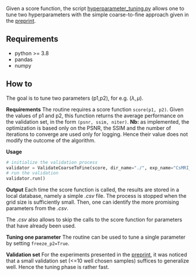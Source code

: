 Given a score function, the script [hyperparameter_tuning.py](https://github.com/axgoujon/convex_ridge_regularizers/blob/main/hyperparameter_tuning.py) allows one to tune two hyperparameters with the simple coarse-to-fine approach given in the [preprint](https://arxiv.org/pdf/2211.12461.pdf).


Requirements
--------------
* python >= 3.8
* pandas
* numpy

How to
--------------
The goal is to tune two parameters (p1,p2), for e.g. $(\lambda,\mu)$.

 **Requirements**
 The routine requires a score function `score(p1, p2)`. Given the values of p1 and p2, this function returns the average performance on the validation set, in the form `(psnr, ssim, niter)`. **Nb:** as implemented, the optimization is based only on the PSNR, the SSIM and the number of iterations to converge are used only for logging. Hence their value does not modify the outcome of the algorithm.

 **Usage**
 ```python
 # initialize the validation process
 validator = ValidateCoarseToFine(score, dir_name="./", exp_name="CsMRI_Mask1", p1_init=0.1, p2_init=10, freeze_p2=False)
# run the validation
validator.run()
```
**Output**
Each time the score function is called, the results are stored in a local database, namely a simple *.csv* file. The process is stopped when the grid size is sufficiently small. Then, one can identify the more promising parameters from the *.csv*.

The *.csv* also allows to skip the calls to the score function for parameters that have already been used.
 
**Tuning one parameter**
The routine can be used to tune a single parameter by setting `freeze_p2=True`.

**Validation set**
For the experiments presented in the [preprint](https://arxiv.org/pdf/2211.12461.pdf), it was noticed that a small validation set (<=10 well chosen samples) suffices to generalize well. Hence the tuning phase is rather fast.